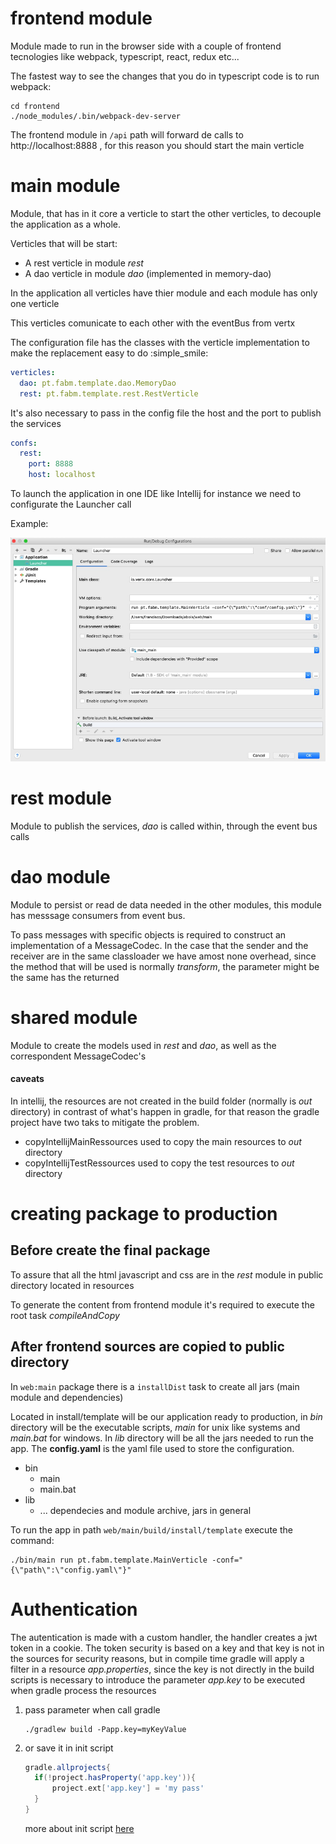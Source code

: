 # frontend module
Module made to run in the browser side with a couple of frontend tecnologies like webpack, typescript, react, redux etc...

The fastest way to see the changes that you do in typescript code is to run webpack:

    cd frontend
    ./node_modules/.bin/webpack-dev-server

The frontend module in ```/api``` path will forward de calls to http://localhost:8888 , for this reason you should start the main verticle

# main module
Module, that has in it core a verticle to start the other verticles, to decouple the application as a whole.

Verticles that will be start:

- A rest verticle in module *rest*
- A dao verticle in module *dao* (implemented in memory-dao)

In the application all verticles have thier module and each module has only one verticle

This verticles comunicate to each other with the eventBus from vertx

The configuration file has the classes with the verticle implementation to make the replacement easy to do :simple_smile:

``` yaml
verticles:
  dao: pt.fabm.template.dao.MemoryDao
  rest: pt.fabm.template.rest.RestVerticle
```
It's also necessary to pass in the config file the host and the port to publish the services

``` yaml
confs:
  rest:
    port: 8888
    host: localhost
```

To launch the application in one IDE like Intellij for instance we need to configurate the Launcher call

Example:

![Image of Launcher screenshot](docimg/launcher.png)

# rest module
Module to publish the services, *dao* is called within, through the event bus calls

# dao module
Module to persist or read de data needed in the other modules, this module has messsage consumers from event bus.

To pass messages with specific objects is required to construct an implementation of a MessageCodec. In the case that the sender and the receiver are in the same classloader we have amost none overhead, since the method that will be used is normally *transform*, the parameter might be the same has the returned

# shared module
Module to create the models used in *rest* and *dao*, as well as the correspondent MessageCodec's

#### caveats
In intellij, the resources are not created in the build folder (normally is *out* directory) in contrast of what's happen in gradle, for that reason the gradle project have two taks to mitigate the problem.
  - copyIntellijMainRessources used to copy the main resources to *out* directory
  - copyIntellijTestRessources used to copy the test resources to *out* directory

# creating package to production
## Before create the final package

To assure that all the html javascript and css are in the *rest* module in public directory located in resources

To generate the content from frontend module it's required to execute the root task *compileAndCopy*

## After frontend sources are copied to public directory
In `web:main` package there is a `installDist` task to create all jars (main module and dependencies)

Located in install/template will be our application ready to production, in *bin* directory will be the executable scripts, *main* for unix like systems and *main.bat* for windows. In *lib* directory will be all the jars needed to run the app.
The **config.yaml** is the yaml file used to store the configuration.
* bin
  * main
  * main.bat
* lib
  * ... dependecies and module archive, jars in general


To run the app in path `web/main/build/install/template` execute the command:

```shell
./bin/main run pt.fabm.template.MainVerticle -conf="{\"path\":\"config.yaml\"}"
```

# Authentication
The autentication is made with a custom handler, the handler creates a jwt token in a cookie. The token security is based on a key and that key is not in the sources for security reasons, but in compile time gradle will apply a filter in a resource *app.properties*, since the key is not directly in the build scripts is necessary to introduce the parameter *app.key* to be executed when gradle process the resources

1. pass parameter when call gradle
    ``` shell 
    ./gradlew build -Papp.key=myKeyValue
    ```
1. or save it in init script
    ``` groovy
    gradle.allprojects{
      if(!project.hasProperty('app.key')){
          project.ext['app.key'] = 'my pass'
      }
    }
    ```
    more about init script [here](https://docs.gradle.org/current/userguide/init_scripts.html) 